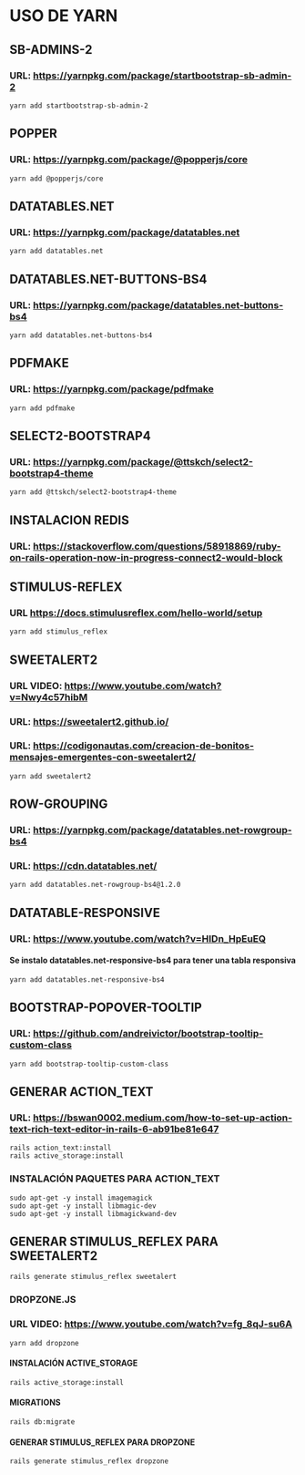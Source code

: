 # USO DE YARN
## SB-ADMINS-2 
### URL: https://yarnpkg.com/package/startbootstrap-sb-admin-2
    yarn add startbootstrap-sb-admin-2

## POPPER
### URL: https://yarnpkg.com/package/@popperjs/core
    yarn add @popperjs/core

## DATATABLES.NET
### URL: https://yarnpkg.com/package/datatables.net
    yarn add datatables.net

## DATATABLES.NET-BUTTONS-BS4
### URL: https://yarnpkg.com/package/datatables.net-buttons-bs4
    yarn add datatables.net-buttons-bs4

## PDFMAKE
### URL: https://yarnpkg.com/package/pdfmake
    yarn add pdfmake

## SELECT2-BOOTSTRAP4
### URL: https://yarnpkg.com/package/@ttskch/select2-bootstrap4-theme
    yarn add @ttskch/select2-bootstrap4-theme

## INSTALACION REDIS
### URL: https://stackoverflow.com/questions/58918869/ruby-on-rails-operation-now-in-progress-connect2-would-block

## STIMULUS-REFLEX
### URL https://docs.stimulusreflex.com/hello-world/setup
    yarn add stimulus_reflex

## SWEETALERT2
### URL VIDEO: https://www.youtube.com/watch?v=Nwy4c57hibM
### URL: https://sweetalert2.github.io/
### URL: https://codigonautas.com/creacion-de-bonitos-mensajes-emergentes-con-sweetalert2/
    yarn add sweetalert2

## ROW-GROUPING
### URL: https://yarnpkg.com/package/datatables.net-rowgroup-bs4
### URL: https://cdn.datatables.net/
    yarn add datatables.net-rowgroup-bs4@1.2.0

## DATATABLE-RESPONSIVE
### URL: https://www.youtube.com/watch?v=HIDn_HpEuEQ
#### Se instalo datatables.net-responsive-bs4 para tener una tabla responsiva
    yarn add datatables.net-responsive-bs4

## BOOTSTRAP-POPOVER-TOOLTIP
### URL: https://github.com/andreivictor/bootstrap-tooltip-custom-class
    yarn add bootstrap-tooltip-custom-class

## GENERAR ACTION_TEXT
### URL: https://bswan0002.medium.com/how-to-set-up-action-text-rich-text-editor-in-rails-6-ab91be81e647
    rails action_text:install
    rails active_storage:install

### INSTALACIÓN PAQUETES PARA ACTION_TEXT
    sudo apt-get -y install imagemagick
    sudo apt-get -y install libmagic-dev
    sudo apt-get -y install libmagickwand-dev

## GENERAR STIMULUS_REFLEX PARA SWEETALERT2
    rails generate stimulus_reflex sweetalert

### DROPZONE.JS
### URL VIDEO: https://www.youtube.com/watch?v=fg_8qJ-su6A
    yarn add dropzone

#### INSTALACIÓN ACTIVE_STORAGE
    rails active_storage:install

#### MIGRATIONS
    rails db:migrate

#### GENERAR STIMULUS_REFLEX PARA DROPZONE
    rails generate stimulus_reflex dropzone